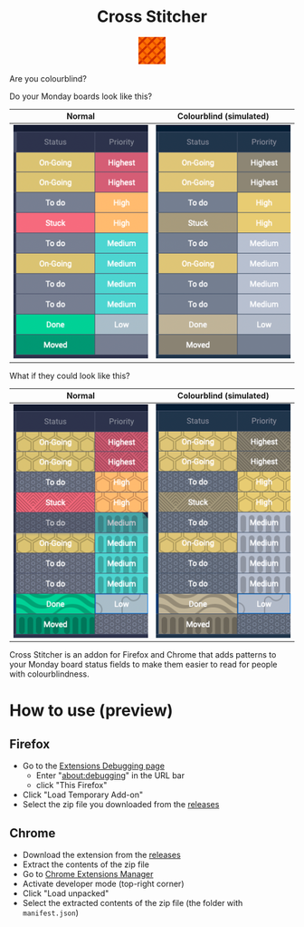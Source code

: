 <h1 align="center">Cross Stitcher</h1>
<p align="center"> <img alt="Cross Stitcher" src="./icons/48.png" width="48px"/></p>

Are you colourblind?

Do your Monday boards look like this?

| Normal                             | Colourblind (simulated)                                             |
|------------------------------------|---------------------------------------------------------------------|
| ![Statuses](./images/statuses.png) | ![Statuses with Deuteranomaly](./images/statuses-deuteranomaly.png) |

What if they could look like this?

| Normal                                                | Colourblind (simulated)                                                                |
|-------------------------------------------------------|----------------------------------------------------------------------------------------|
| ![Patterned Statuses](./images/statuses-patterns.png) | ![Patterned Statuses with Deuteranomaly](./images/statuses-patterns-deuteranomaly.png) |


Cross Stitcher is an addon for Firefox and Chrome that adds patterns to your Monday board status fields to make them easier to read for people with colourblindness.

# How to use (preview)
## Firefox
* Go to the [Extensions Debugging page](about:debugging#/runtime/this-firefox)
    * Enter "[about:debugging](about:debugging)" in the URL bar
    * click "This Firefox"
* Click "Load Temporary Add-on"
* Select the zip file you downloaded from the [releases](https://github.com/dosaki/cross-stitch/releases)

## Chrome
* Download the extension from the [releases](https://github.com/dosaki/cross-stitch/releases)
* Extract the contents of the zip file
* Go to [Chrome Extensions Manager](chrome://extensions)
* Activate developer mode (top-right corner)
* Click "Load unpacked"
* Select the extracted contents of the zip file (the folder with `manifest.json`)